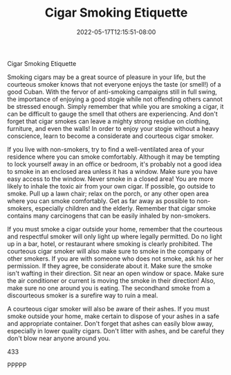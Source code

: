 ﻿---
title: "Cigar Smoking Etiquette"
date: 2022-05-17T12:15:51-08:00
description: "Cigars Tips for Web Success"
featured_image: "/images/Cigars.jpg"
tags: ["Cigars"]
---

Cigar Smoking Etiquette

Smoking cigars may be a great source of pleasure in your life, but the courteous smoker knows that not everyone enjoys the taste (or smell!) of a good Cuban.  With the fervor of anti-smoking campaigns still in full swing, the importance of enjoying a good stogie while not offending others cannot be stressed enough.  Simply remember that while you are smoking a cigar, it can be difficult to gauge the smell that others are experiencing.  And don't forget that cigar smokes can leave a mighty strong residue on clothing, furniture, and even the walls!  In order to enjoy your stogie without a heavy conscience, learn to become a considerate and courteous cigar smoker.

If you live with non-smokers, try to find a well-ventilated area of your residence where you can smoke comfortably.  Although it may be tempting to lock yourself away in an office or bedroom, it's probably not a good idea to smoke in an enclosed area unless it has a window.  Make sure you have easy access to the window.  Never smoke in a closed area!  You are more likely to inhale the toxic air from your own cigar.  If possible, go outside to smoke.  Pull up a lawn chair; relax on the porch, or any other open area where you can smoke comfortably.  Get as far away as possible to non-smokers, especially children and the elderly.  Remember that cigar smoke contains many carcinogens that can be easily inhaled by non-smokers. 

If you must smoke a cigar outside your home, remember that the courteous and respectful smoker will only light up where legally permitted.  Do no light up in a bar, hotel, or restaurant where smoking is clearly prohibited.  The courteous cigar smoker will also make sure to smoke in the company of other smokers.  If you are with someone who does not smoke, ask his or her permission.  If they agree, be considerate about it.  Make sure the smoke isn't wafting in their direction.  Sit near an open window or space.  Make sure the air conditioner or current is moving the smoke in their direction!  Also, make sure no one around you is eating.  The secondhand smoke from a discourteous smoker is a surefire way to ruin a meal.  

A courteous cigar smoker will also be aware of their ashes.  If you must smoke outside your home, make certain to dispose of your ashes in a safe and appropriate container.  Don't forget that ashes can easily blow away, especially in lower quality cigars.  Don't litter with ashes, and be careful they don't blow near anyone around you.  

433

PPPPP

